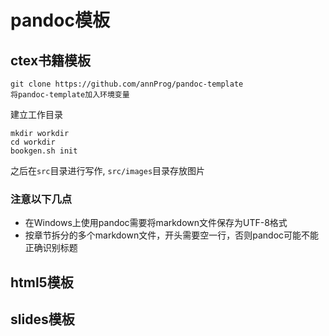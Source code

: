 # pandoc模板

## ctex书籍模板
```
git clone https://github.com/annProg/pandoc-template
将pandoc-template加入环境变量
```

建立工作目录
```
mkdir workdir
cd workdir
bookgen.sh init
```

之后在`src`目录进行写作, `src/images`目录存放图片

### 注意以下几点
- 在Windows上使用pandoc需要将markdown文件保存为UTF-8格式
- 按章节拆分的多个markdown文件，开头需要空一行，否则pandoc可能不能正确识别标题

## html5模板

## slides模板
